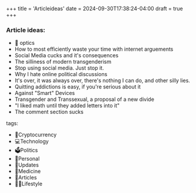 +++
title = 'Articleideas'
date = 2024-09-30T17:38:24-04:00
draft = true
+++

### Article ideas:
- 🚆 optics
- How to most efficiently waste your time with internet arguements
- Social Media cucks and it's consequences
- The silliness of modern transgenderism
- Stop using social media. Just stop it.
- Why I hate online political discussions
- It's over, it was always over, there's nothing I can do, and other silly lies.
- Quitting addictions is easy, if you're serious about it
- Against "Smart" Devices
- Transgender and Transsexual, a proposal of a new divide
- "I liked math until they added letters into it"
- The comment section sucks

tags:
- 💸Cryptocurrency
- 💻Technology
- 🗳️Politics
- 🧑Personal
- 🤭Updates
- 💊Medicine
- 🚆Articles
- 🚶‍♀️Lifestyle